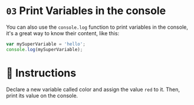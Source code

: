 # `03` Print Variables in the console

You can also use the `console.log` function to print variables in the console, it's a great way to know their content, like this:

```js
var mySuperVariable = 'hello';
console.log(mySuperVariable);
```

# :pencil: Instructions

Declare a new variable called color and assign the value `red` to it.
Then, print its value on the console.